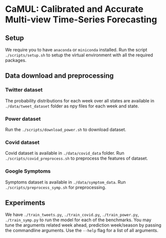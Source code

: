 # CaMUL: Calibrated and Accurate Multi-view Time-Series Forecasting


## Setup
We require you to have `anaconda` or `miniconda` installed. Run the script `./scripts/setup.sh` to setup the virtual environment with all the required packages.

## Data download and preprocessing

### Twitter dataset

The probability distributions for each week over all states are available in `./data/tweet_dataset` folder as npy files for each week and state.

### Power dataset

Run the `./scripts/download_power.sh` to download dataset.

### Covid dataset

Covid dataset is available in `./data/covid_data` folder. Run `./scripts/covid_preprocess.sh` to preprocess the features of dataset.

### Google Symptoms

Symptoms dataset is available in `./data/symptom_data`. Run `./scripts/preprocess_symp.sh` for preprocessing.

## Experiments

We have `./train_tweets.py`, `./train_covid.py`, `./train_power.py`, `./train_symp.py` to run the model for each of the benchmarks. You may tune the arguments related week ahead, prediction week/season by passing the commandline arguments. Use the `--help` flag for a list of all arguments.


